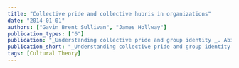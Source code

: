```yaml
---
title: "Collective pride and collective hubris in organizations"
date: "2014-01-01"
authors: ["Gavin Brent Sullivan", "James Hollway"]
publication_types: ["6"]
publication: "_Understanding collective pride and group identity _. Abingdon: Routledge, _pp. 80--92_"
publication_short: "_Understanding collective pride and group identity _. Abingdon: Routledge, _pp. 80--92_"
tags: [Cultural Theory]
---
```

